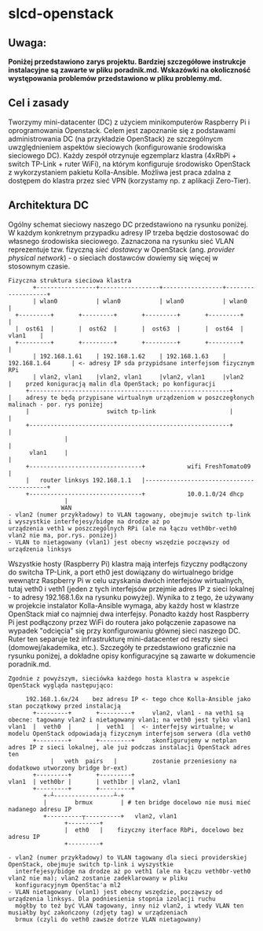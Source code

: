 # slcd-openstack

## Uwaga: ##
**Poniżej przedstawiono zarys projektu. Bardziej szczegółowe instrukcje instalacyjne są zawarte w pliku poradnik.md. Wskazówki na okoliczność występowania problemów przedstawiono w pliku problemy.md.**

## Cel i zasady ## 

Tworzymy mini-datacenter (DC) z użyciem minikomputerów Raspberry Pi i oprogramowania Openstack. Celem jest zapoznanie się z podstawami administrowania DC (na przykładzie OpenStack) ze szczególnycm uwzględnieniem aspektów sieciowych (konfigurowanie środowiska sieciowego DC). Każdy zespół otrzynuje egzemplarz klastra (4xRbPi + switch TP-Link + ruter WiFi), na którym konfiguruje środowisko OpenStack z wykorzystaniem pakietu Kolla-Ansible. Możliwa jest praca zdalna z dostępem do klastra przez sieć VPN (korzystamy np. z aplikacji Zero-Tier).

## Architektura DC ##
Ogólny schemat sieciowy naszego DC przedstawiono na rysunku poniżej. W każdym konkretnym przypadku adresy IP trzeba będzie dostosować do własnego środowiska sieciowego. Zaznaczona na rysunku sieć VLAN reprezentuje tzw. fizyczną _sieć dostawcy_ w OpenStack (ang. _provider physical network_) - o sieciach dostawców dowiemy się więcej w stosownym czasie.

```
Fizyczna struktura sieciowa klastra
       +-----------------+-----------------+-----------------+-------------------+
       | wlan0           | wlan0           | wlan0           | wlan0             |
  +---------+       +---------+       +---------+       +---------+              |
  |  ost61  |       |  ost62  |       |  ost63  |       |  ost64  |     vlan1    |
  +---------+       +---------+       +---------+       +---------+              |
       | 192.168.1.61    | 192.168.1.62    | 192.168.1.63    | 192.168.1.64      | <- adresy IP sda przypidsane interfejsom fizycznym RPi  
       | vlan2, vlan1    |vlan2, vlan1     |vlan2, vlan1     |vlan2              |    przed koniguracją malin dla OpenStack; po konfiguracji 
     +---------------------------------------------------------+                 |    adresy te będą przypisane wirtualnym urządzeniom w poszczegłonych malinach - por. rys poniżej
     |                      switch tp-link                     |                 |
     +---------------------------------------------------------+                 |
                |                                                                |
      vlan1     |                                                                |
     +--------------------------------+            wifi FreshTomato09            |
     |   router linksys 192.168.1.1   |------------------------------------------+
     +--------------------------------+            10.0.1.0/24 dhcp
                |
               WAN
- vlan2 (numer przykładowy) to VLAN tagowany, obejmuje switch tp-link i wyszystkie interfejesy/bidge na drodze aż po
urządzenia veth1 w poszczególnych RPi (ale na łączu veth0br-veth0 vlan2 nie ma, por.rys. poniżej)
- VLAN to nietagowany (vlan1) jest obecny wszędzie począwszy od urządzenia linksys
```

Wszystkie hosty (Raspberry Pi) klastra mają interfejs fizyczny podłączony do switcha TP-Link, a port eth0 jest dowiązany do wirtualnego bridge wewnątrz Raspberry Pi w celu uzyskania dwóch interfejsów wirtualnych, tutaj veth0 i veth1 (jeden z tych interfejsów przejmie adres IP z sieci lokalnej - to adresy 192.168.1.6x na rysunku powyżej). Wynika to z tego, że używany w projekcie instalator Kolla-Ansible wymaga, aby każdy host w klastrze OpenStack miał co najmniej dwa interfejsy. Ponadto każdy host Raspberry Pi jest podłączony przez WiFi do routera jako połączenie zapasowe na wypadek "odcięcia" się przy konfigurowaniu głównej sieci naszego DC. Ruter ten separuje też infrastrukturę mini-datacenter od reszty sieci (domowej/akademika, etc.). Szczegóły te przedstawiono graficznie na rysunku poniżej, a dokładne opisy konfiguracyjne są zawarte w dokumencie poradnik.md.

```
Zgodnie z powyższym, sieciówka każdego hosta klastra w aspekcie OpenStack wygląda następująco:

     192.168.1.6x/24    bez adresu IP <- tego chce Kolla-Ansible jako stan początkowy przed instalacją
       +---------+       +---------+     vlan2, vlan1 - na veth1 są obecne: tagowany vlan2 i nietagowany vlan1; na veth0 jest tylko vlan1
vlan1  |  veth0  |       |  veth1  |  <- interfejsy wirtualne; w modelu OpenStack odpowiadają fizycznym interfejsom serwera (dla veth0 
       +---------+       +---------+     skonfigurujemy w netplan adres IP z sieci lokalnej, ale już podczas instalacji OpenStack adres ten 
            |   veth  pairs   |          zostanie przeniesiony na dodatkowo utworzony bridge br-ext)
       +---------+       +---------+
vlan1  | veth0br |       | veth1br | vlan2, vlan1
       +---------+       +---------+
          +-┴-----------------┴-+
          |        brmux        | # ten bridge docelowo nie musi mieć nadanego adresu IP
          +----------┬----------+   vlan2, vlan1
                +---------+ 
                |  eth0   |    fizyczny iterface RbPi, docelowo bez adresu IP
                +---------+

- vlan2 (numer przykładowy) to VLAN tagowany dla sieci providerskiej OpenStack, obejmuje switch tp-link i wyszystkie
  interfejesy/bidge na drodze aż po veth1 (ale na łączu veth0br-veth0 vlan2 nie ma); vlan2 zostanie zadeklarowany w pliku
  konfiguracyjnym OpenStac'a ml2
- VLAN nietagowany (vlan1) jest obecny wszędzie, począwszy od urządzenia linksys. Dla podniesienia stopnia izolacji ruchu
  mógłby to też być VLAN tagowany, inny niż vlan2, i wtedy VLAN ten musiałby być zakończony (zdjęty tag) w urządzeniach
  brmux (czyli do veth0 zawsze dotrze VLAN nietagowany)
```
